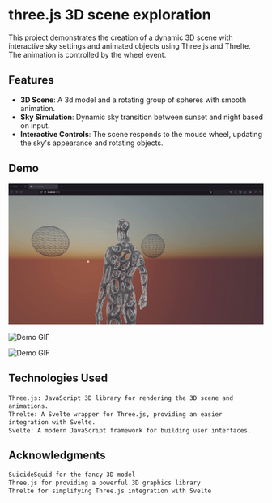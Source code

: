 # three.js 3D scene exploration

This project demonstrates the creation of a dynamic 3D scene with interactive sky settings and animated objects using Three.js and Threlte. The animation is controlled by the wheel event.

## Features
- **3D Scene**: A 3d model and a rotating group of spheres with smooth animation.
- **Sky Simulation**: Dynamic sky transition between sunset and night based on input.
- **Interactive Controls**: The scene responds to the mouse wheel, updating the sky's appearance and rotating objects.

## Demo

![Demo GIF](gifs/gif4.gif)

![Demo GIF](gifs/scroll.gif)

![Demo GIF](gifs/gif4)

## Technologies Used

    Three.js: JavaScript 3D library for rendering the 3D scene and animations.
    Threlte: A Svelte wrapper for Three.js, providing an easier integration with Svelte.
    Svelte: A modern JavaScript framework for building user interfaces.

 ## Acknowledgments

    SuicideSquid for the fancy 3D model
    Three.js for providing a powerful 3D graphics library
    Threlte for simplifying Three.js integration with Svelte

